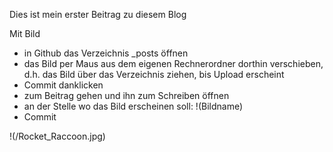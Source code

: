 Dies ist mein erster Beitrag zu diesem Blog

Mit Bild
- in Github das Verzeichnis _posts öffnen
- das Bild per Maus aus dem eigenen Rechnerordner dorthin verschieben, d.h. das Bild über das Verzeichnis ziehen, bis Upload erscheint
- Commit danklicken
- zum Beitrag gehen und ihn zum Schreiben öffnen
- an der Stelle wo das Bild erscheinen soll: !(Bildname)
- Commit

!(/Rocket_Raccoon.jpg)
